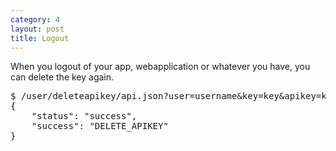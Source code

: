 ```yaml
---
category: 4
layout: post
title: Logout
---
```

<p>When you logout of your app, webapplication or whatever you have, you can delete the key again.</p>
<div class="highlight bg-success"><pre class="bg-success">
$ /user/deleteapikey/api.json?user=username&key=key&apikey=key
{
	"status": "success",
	"success": "DELETE_APIKEY"
}
</pre></div>